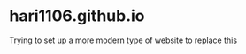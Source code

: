 # hari1106.github.io

Trying to set up a more modern type of website to replace [this](http://web.stanford.edu/~iosband/index.html)
